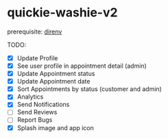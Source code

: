 # quickie-washie-v2

prerequisite: [direnv](https://direnv.net/#getting-started)

TODO:
- [x] Update Profile
- [x] See user profile in appointment detail (admin)
- [x] Update Appointment status
- [x] Update Appointment date
- [x] Sort Appointments by status (customer and admin)
- [x] Analytics
- [x] Send Notifications
- [ ] Send Reviews
- [ ] Report Bugs
- [x] Splash image and app icon
